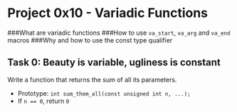 # Project 0x10 - Variadic Functions
###What are variadic functions
###How to use `va_start`, `va_arg` and `va_end` macros
###Why and how to use the const type qualifier

## Task 0: Beauty is variable, ugliness is constant
Write a function that returns the sum of all its parameters.
- Prototype: `int sum_them_all(const unsigned int n, ...);`
- If `n == 0`, return `0`



